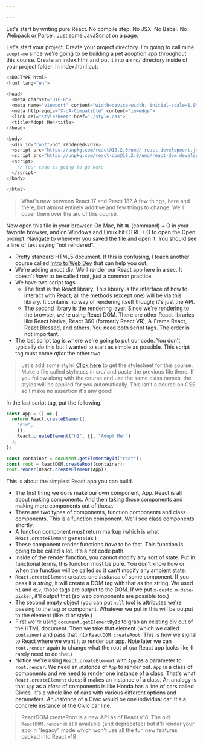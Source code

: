 ```yaml
---

---
```


Let's start by writing pure React. No compile step. No JSX. No Babel. No Webpack or Parcel. Just some JavaScript on a page.

Let's start your project. Create your project directory. I'm going to call mine `adopt-me` since we're going to be building a pet adoption app throughout this course. Create an index.html and put it into a `src/` directory inside of your project folder. In index.html put:

```javascript
<!DOCTYPE html>
<html lang="en">

<head>
  <meta charset="UTF-8">
  <meta name="viewport" content="width=device-width, initial-scale=1.0">
  <meta http-equiv="X-UA-Compatible" content="ie=edge">
  <link rel="stylesheet" href="./style.css">
  <title>Adopt Me</title>
</head>

<body>
  <div id="root">not rendered</div>
  <script src="https://unpkg.com/react@18.2.0/umd/ react.development.js"></script>
  <script src="https://unpkg.com/react-dom@18.2.0/umd/react-dom.development.js"></script>
  <script>
    // Your code is going to go here
  </script>
</body>

</html>
```

> What's new between React 17 and React 18? A few things, here and there, but almost entirely additive and few things to change. We'll cover them over the arc of this course.

Now open this file in your browser. On Mac, hit ⌘ (command) + O in your favorite browser, and on Windows and Linux hit CTRL + O to open the Open prompt. Navigate to wherever you saved the file and open it. You should see a line of text saying "not rendered".

- Pretty standard HTML5 document. If this is confusing, I teach another course called [Intro to Web Dev][webdev] that can help you out.
- We're adding a root div. We'll render our React app here in a sec. It doesn't _have_ to be called root, just a common practice.
- We have two script tags.
  - The first is the React library. This library is the interface of how to interact with React; all the methods (except one) will be via this library. It contains no way of rendering itself though; it's just the API.
  - The second library is the rendering layer. Since we're rendering to the browser, we're using React DOM. There are other React libraries like React Native, React 360 (formerly React VR), A-Frame React, React Blessed, and others. You need both script tags. The order is not important.
- The last script tag is where we're going to put our code. You don't typically do this but I wanted to start as simple as possible. This script tag must come _after_ the other two.

> Let's add some style! [Click here][style] to get the stylesheet for this course. Make a file called style.css in src/ and paste the previous file there. If you follow along with the course and use the same class names, the styles will be applied for you automatically. This isn't a course on CSS so I make no assertion it's any good!

In the last script tag, put the following.

```javascript
const App = () => {
  return React.createElement(
    "div",
    {},
    React.createElement("h1", {}, "Adopt Me!")
  );
};

const container = document.getElementById("root");
const root = ReactDOM.createRoot(container);
root.render(React.createElement(App));
```

This is about the simplest React app you can build.

- The first thing we do is make our own component, App. React is all about making components. And then taking those components and making more components out of those.
- There are two types of components, function components and class components. This is a function component. We'll see class components shortly.
- A function component _must_ return markup (which is what `React.createElement` generates.)
- These component render functions _have_ to be fast. This function is going to be called a lot. It's a hot code path.
- Inside of the render function, you cannot modify any sort of state. Put in functional terms, this function must be pure. You don't know how or when the function will be called so it can't modify any ambient state.
- `React.createElement` creates one _instance_ of some component. If you pass it a _string_, it will create a DOM tag with that as the string. We used `h1` and `div`, those tags are output to the DOM. If we put `x-custo m-date-picker`, it'll output that (so web components are possible too.)
- The second empty object (you can put `null` too) is attributes we're passing to the tag or component. Whatever we put in this will be output to the element (like id or style.)
- First we're using `document.getElementById` to grab an existing div out of the HTML document. Then we take that element (which we called `container`) and pass that into `ReactDOM.createRoot`. This is how we signal to React where we want it to render our app. Note later we can `root.render` again to change what the root of our React app looks like (I rarely need to do that.)
- Notice we're using `React.createElement` with `App` as a parameter to `root.render`. We need an _instance_ of `App` to render out. `App` is a class of components and we need to render one instance of a class. That's what `React.createElement` does: it makes an instance of a class. An analogy is that `App` as a _class_ of components is like Honda has a line of cars called Civics. It's a whole line of cars with various different options and parameters. An _instance_ of a Civic would be one individual car. It's a concrete instance of the Civic car line.

> ReactDOM.createRoot is a new API as of React v18. The old `ReactDOM.render` is still available (and deprecated) but it'll render your app in "legacy" mode which won't use all the fun new features packed into React v18

[webdev]: https://frontendmasters.com/courses/web-development-v3/
[style]: https://raw.githubusercontent.com/btholt/citr-v8-project/master/01-no-frills-react/src/style.css
